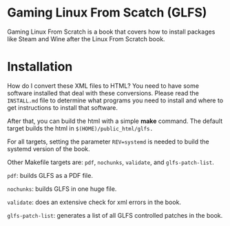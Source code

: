 # Gaming Linux From Scatch (GLFS)

Gaming Linux From Scratch is a book that covers how to install packages
like Steam and Wine after the Linux From Scratch book.

# Installation

How do I convert these XML files to HTML? You need to have some software
installed that deal with these conversions. Please read the `INSTALL.md` file to
determine what programs you need to install and where to get instructions to
install that software.

After that, you can build the html with a simple **make** command.
The default target builds the html in `$(HOME)/public_html/glfs.`

For all targets, setting the parameter `REV=systemd` is needed to build the
systemd version of the book.

Other Makefile targets are: `pdf`, `nochunks`, `validate`, and `glfs-patch-list`.

`pdf`: builds GLFS as a PDF file.

`nochunks`: builds GLFS in one huge file.

`validate`:  does an extensive check for xml errors in the book.

`glfs-patch-list`: generates a list of all GLFS controlled patches in the book.
